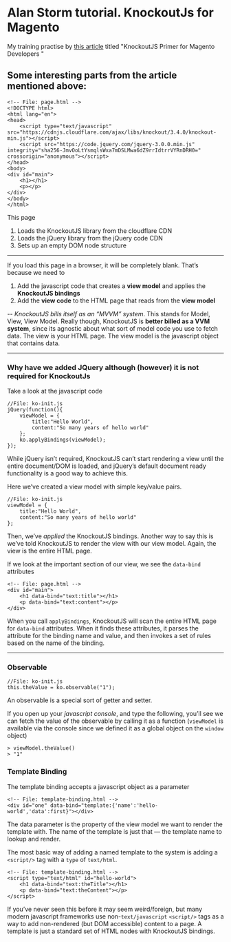 # Alan Storm tutorial. KnockoutJs for Magento
My training practise by [this article](https://alanstorm.com/knockoutjs_primer_for_magento_developers/)
titled "KnockoutJS Primer for Magento Developers
"

## Some interesting parts from the article mentioned above:

```
<!-- File: page.html -->  
<!DOCTYPE html>
<html lang="en">
<head>
    <script type="text/javascript" src="https://cdnjs.cloudflare.com/ajax/libs/knockout/3.4.0/knockout-min.js"></script>
    <script src="https://code.jquery.com/jquery-3.0.0.min.js" integrity="sha256-JmvOoLtYsmqlsWxa7mDSLMwa6dZ9rrIdtrrVYRnDRH0=" crossorigin="anonymous"></script>    
</head>
<body>
<div id="main">
    <h1></h1>
    <p></p>
</div>
</body>
</html>
```

This page
1.  Loads the KnockoutJS library from the cloudflare CDN
2.  Loads the jQuery library from the jQuery code CDN
3.  Sets up an empty DOM node structure

---
If you load this page in a browser, it will be completely blank. That’s because we need to
1.  Add the javascript code that creates a **view model** and applies the **KnockoutJS bindings**
2.  Add the **view code** to the HTML page that reads from the **view model**

--
*KnockoutJS bills itself as an “MVVM” system*. This stands for Model, View, View Model. Really though, KnockoutJS is **better billed as a VVM system**, since its agnostic about what sort of model code you use to fetch data.
The view is your HTML page. The view model is the javascript object that contains data.

---
### Why have we added JQuery although (however) it is not required for KnockoutJs
Take a look at the javascript code
```
//File: ko-init.js
jQuery(function(){
    viewModel = {
        title:"Hello World",
        content:"So many years of hello world"
    }; 
    ko.applyBindings(viewModel);
});
```
While jQuery isn’t required, KnockoutJS can’t start rendering a view until the entire document/DOM is loaded, and jQuery’s default document ready functionality is a good way to achieve this.

Here we’ve created a view model with simple key/value pairs.

```
//File: ko-init.js
viewModel = {
    title:"Hello World",
    content:"So many years of hello world"
}; 
```

Then, we’ve _applied_ the KnockoutJS bindings. Another way to say this is we’ve told KnockoutJS to render the view with our view model. Again, the view is the entire HTML page.

If we look at the important section of our view, we see the `data-bind` attributes

```
<!-- File: page.html -->  
<div id="main">
    <h1 data-bind="text:title"></h1>
    <p data-bind="text:content"></p>
</div>
```

When you call `applyBindings`, KnockoutJS will scan the entire HTML page for `data-bind` attributes. When it finds these attributes, it parses the attribute for the binding name and value, and then invokes a set of rules based on the name of the binding.

---
### Observable
```
//File: ko-init.js
this.theValue = ko.observable("1");
```
An observable is a special sort of getter and setter.


If you open up your *javascript console*, and type the following, you’ll see we can fetch the value of the observable by calling it as a function (`viewModel` is available via the console since we defined it as a global object on the `window` object)

```
> viewModel.theValue()    
> "1"
```

### Template Binding
The template binding accepts a javascript object as a parameter

```
<!-- File: template-binding.html --> 
<div id="one" data-bind="template:{'name':'hello-world','data':first}"></div>
```

The data parameter is the property of the view model we want to render the template with. The name of the template is just that — the template name to lookup and render.

The most basic way of adding a named template to the system is adding a `<script/>` tag with a `type` of `text/html`.

```
<!-- File: template-binding.html --> 
<script type="text/html" id="hello-world">
    <h1 data-bind="text:theTitle"></h1>
    <p data-bind="text:theContent"></p>
</script>   
```

If you’ve never seen this before it may seem weird/foreign, but many modern javascript frameworks use non-`text/javascript` `<script/>` tags as a way to add non-rendered (but DOM accessible) content to a page. A template is just a standard set of HTML nodes with KnockoutJS bindings.
